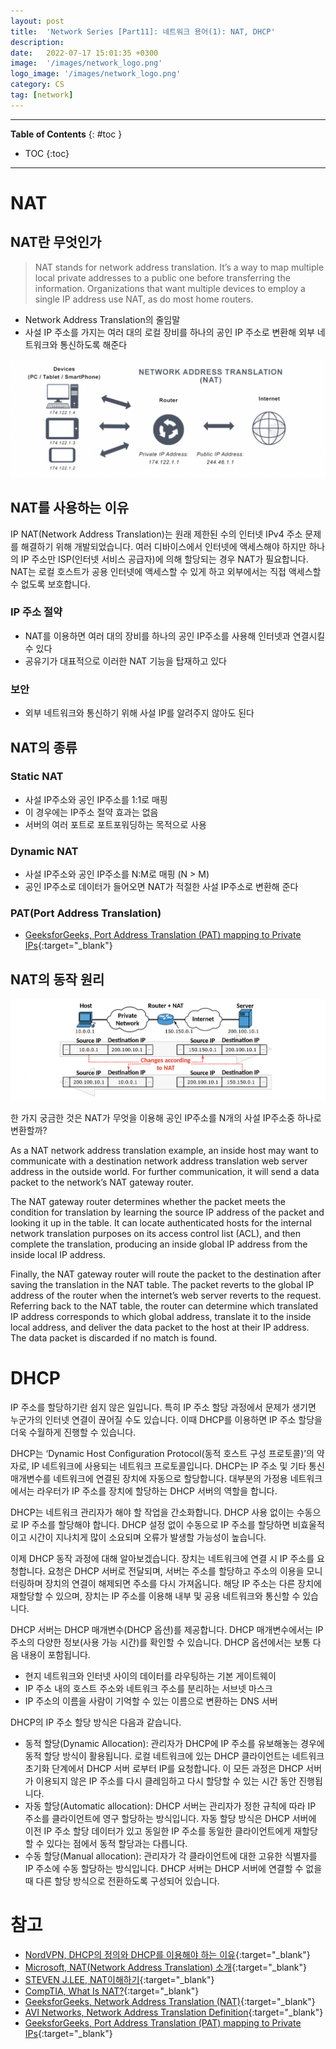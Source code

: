 ```yaml
---
layout: post
title:  'Network Series [Part11]: 네트워크 용어(1): NAT, DHCP'
description: 
date:   2022-07-17 15:01:35 +0300
image:  '/images/network_logo.png'
logo_image: '/images/network_logo.png'
category: CS
tag: [network]
---
```


---
**Table of Contents**
{: #toc }
*  TOC
{:toc}
---

# NAT

## NAT란 무엇인가

> NAT stands for network address translation. It’s a way to map multiple local private addresses to a public one before transferring the information. Organizations that want multiple devices to employ a single IP address use NAT, as do most home routers.  

- Network Address Translation의 줄임말
- 사설 IP 주소를 가지는 여러 대의 로컬 장비를 하나의 공인 IP 주소로 변환해 외부 네트워크와 통신하도록 해준다

![](/images/nat_1.png)

## NAT를 사용하는 이유

IP NAT(Network Address Translation)는 원래 제한된 수의 인터넷 IPv4 주소 문제를 해결하기 위해 개발되었습니다. 여러 디바이스에서 인터넷에 액세스해야 하지만 하나의 IP 주소만 ISP(인터넷 서비스 공급자)에 의해 할당되는 경우 NAT가 필요합니다. NAT는 로컬 호스트가 공용 인터넷에 액세스할 수 있게 하고 외부에서는 직접 액세스할 수 없도록 보호합니다.  

### IP 주소 절약

- NAT를 이용하면 여러 대의 장비를 하나의 공인 IP주소를 사용해 인터넷과 연결시킬 수 있다
- 공유기가 대표적으로 이러한 NAT 기능을 탑재하고 있다

### 보안

- 외부 네트워크와 통신하기 위해 사설 IP를 알려주지 않아도 된다

## NAT의 종류

### Static NAT

- 사설 IP주소와 공인 IP주소를 1:1로 매핑
- 이 경우에는 IP주소 절약 효과는 없음
- 서버의 여러 포트로 포트포워딩하는 목적으로 사용

### Dynamic NAT

- 사설 IP주소와 공인 IP주소를 N:M로 매핑 (N > M)
- 공인 IP주소로 데이터가 들어오면 NAT가 적절한 사설 IP주소로 변환해 준다

### PAT(Port Address Translation)

- [GeeksforGeeks, Port Address Translation (PAT) mapping to Private IPs](https://www.geeksforgeeks.org/port-address-translation-pat-mapping-to-private-ips/){:target="_blank"}

## NAT의 동작 원리

![](/images/nat_2.png)

한 가지 궁금한 것은 NAT가 무엇을 이용해 공인 IP주소를 N개의 사설 IP주소중 하나로 변환할까?  

As a NAT network address translation example, an inside host may want to communicate with a destination network address translation web server address in the outside world. For further communication, it will send a data packet to the network’s NAT gateway router.  

The NAT gateway router determines whether the packet meets the condition for translation by learning the source IP address of the packet and looking it up in the table. It can locate authenticated hosts for the internal network translation purposes on its access control list (ACL), and then complete the translation, producing an inside global IP address from the inside local IP address.  

Finally, the NAT gateway router will route the packet to the destination after saving the translation in the NAT table. The packet reverts to the global IP address of the router when the internet’s web server reverts to the request. Referring back to the NAT table, the router can determine which translated IP address corresponds to which global address, translate it to the inside local address, and deliver the data packet to the host at their IP address. The data packet is discarded if no match is found.  


# DHCP

IP 주소를 할당하기란 쉽지 않은 일입니다. 특히 IP 주소 할당 과정에서 문제가 생기면 누군가의 인터넷 연결이 끊어질 수도 있습니다. 이때 DHCP를 이용하면 IP 주소 할당을 더욱 수월하게 진행할 수 있습니다.  

DHCP는 ‘Dynamic Host Configuration Protocol(동적 호스트 구성 프로토콜)’의 약자로, IP 네트워크에 사용되는 네트워크 프로토콜입니다. DHCP는 IP 주소 및 기타 통신 매개변수를 네트워크에 연결된 장치에 자동으로 할당합니다. 대부분의 가정용 네트워크에서는 라우터가 IP 주소를 장치에 할당하는 DHCP 서버의 역할을 합니다.  

DHCP는 네트워크 관리자가 해야 할 작업을 간소화합니다. DHCP 사용 없이는 수동으로 IP 주소를 할당해야 합니다. DHCP 설정 없이 수동으로 IP 주소를 할당하면 비효울적이고 시간이 지나치게 많이 소요되며 오류가 발생할 가능성이 높습니다.  

이제 DHCP 동작 과정에 대해 알아보겠습니다. 장치는 네트워크에 연결 시 IP 주소를 요청합니다. 요청은 DHCP 서버로 전달되며, 서버는 주소를 할당하고 주소의 이용을 모니터링하며 장치의 연결이 해제되면 주소를 다시 가져옵니다. 해당 IP 주소는 다른 장치에 재할당할 수 있으며, 장치는 IP 주소를 이용해 내부 및 공용 네트워크와 통신할 수 있습니다.  

DHCP 서버는 DHCP 매개변수(DHCP 옵션)를 제공합니다. DHCP 매개변수에서는 IP 주소의 다양한 정보(사용 가능 시간)를 확인할 수 있습니다. DHCP 옵션에서는 보통 다음 내용이 포함됩니다.  

- 현지 네트워크와 인터넷 사이의 데이터를 라우팅하는 기본 게이트웨이
- IP 주소 내의 호스트 주소와 네트워크 주소를 분리하는 서브넷 마스크
- IP 주소의 이름을 사람이 기억할 수 있는 이름으로 변환하는 DNS 서버


DHCP의 IP 주소 할당 방식은 다음과 같습니다.  

- 동적 할당(Dynamic Allocation): 관리자가 DHCP에 IP 주소를 유보해놓는 경우에 동적 할당 방식이 활용됩니다. 로컬 네트워크에 있는 DHCP 클라이언트는 네트워크 초기화 단계에서 DHCP 서버 로부터 IP를 요청합니다. 이 모든 과정은 DHCP 서버가 이용되지 않은 IP 주소를 다시 클레임하고 다시 할당할 수 있는 시간 동안 진행됩니다.
- 자동 할당(Automatic allocation): DHCP 서버는 관리자가 정한 규칙에 따라 IP 주소를 클라이언트에 영구 할당하는 방식입니다. 자동 할당 방식은 DHCP 서버에 이전 IP 주소 할당 데이터가 있고 동일한 IP 주소를 동일한 클라이언트에게 재할당할 수 있다는 점에서 동적 할당과는 다릅니다.
- 수동 할당(Manual allocation): 관리자가 각 클라이언트에 대한 고유한 식별자를 IP 주소에 수동 할당하는 방식입니다. DHCP 서버는 DHCP 서버에 연결할 수 없을 때 다른 할당 방식으로 전환하도록 구성되어 있습니다.

# 참고

- [NordVPN, DHCP의 정의와 DHCP를 이용해야 하는 이유](https://nordvpn.com/ko/blog/what-is-dhcp/){:target="_blank"}
- [Microsoft, NAT(Network Address Translation) 소개](https://docs.microsoft.com/ko-kr/azure/rtos/netx-duo/netx-duo-nat/chapter1){:target="_blank"}
- [STEVEN J.LEE, NAT이해하기](https://www.stevenjlee.net/2020/07/11/%EC%9D%B4%ED%95%B4%ED%95%98%EA%B8%B0-nat-network-address-translation-%EB%84%A4%ED%8A%B8%EC%9B%8C%ED%81%AC-%EC%A3%BC%EC%86%8C-%EB%B3%80%ED%99%98/){:target="_blank"}
- [CompTIA, What Is NAT?](https://www.comptia.org/content/guides/what-is-network-address-translation){:target="_blank"}
- [GeeksforGeeks, Network Address Translation (NAT)](https://www.geeksforgeeks.org/network-address-translation-nat/){:target="_blank"}
- [AVI Networks, Network Address Translation Definition](https://avinetworks.com/glossary/network-address-translation/){:target="_blank"}
- [GeeksforGeeks, Port Address Translation (PAT) mapping to Private IPs](https://www.geeksforgeeks.org/port-address-translation-pat-mapping-to-private-ips/){:target="_blank"}